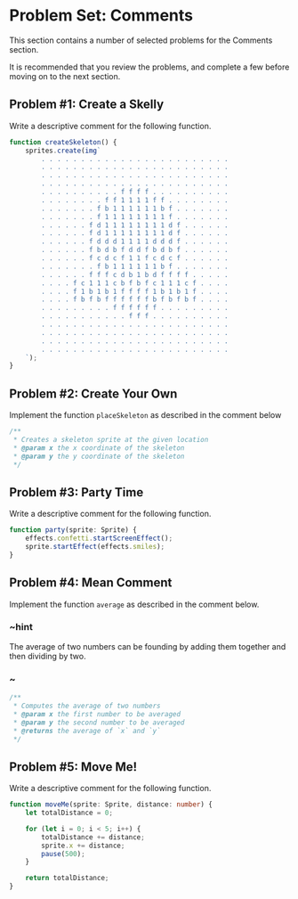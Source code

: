 # Problem Set: Comments

This section contains a number of selected problems for the Comments section.

It is recommended that you review the problems, and complete a few before moving on to the next section.

## Problem #1: Create a Skelly

Write a descriptive comment for the following function.

```typescript
function createSkeleton() {
    sprites.create(img`
        . . . . . . . . . . . . . . . . . . . . . . . .
        . . . . . . . . . . . . . . . . . . . . . . . .
        . . . . . . . . . . . . . . . . . . . . . . . .
        . . . . . . . . . . . . . . . . . . . . . . . .
        . . . . . . . . . . f f f f . . . . . . . . . .
        . . . . . . . . f f 1 1 1 1 f f . . . . . . . .
        . . . . . . . f b 1 1 1 1 1 1 b f . . . . . . .
        . . . . . . . f 1 1 1 1 1 1 1 1 f . . . . . . .
        . . . . . . f d 1 1 1 1 1 1 1 1 d f . . . . . .
        . . . . . . f d 1 1 1 1 1 1 1 1 d f . . . . . .
        . . . . . . f d d d 1 1 1 1 d d d f . . . . . .
        . . . . . . f b d b f d d f b d b f . . . . . .
        . . . . . . f c d c f 1 1 f c d c f . . . . . .
        . . . . . . . f b 1 1 1 1 1 1 b f . . . . . . .
        . . . . . . f f f c d b 1 b d f f f f . . . . .
        . . . . f c 1 1 1 c b f b f c 1 1 1 c f . . . .
        . . . . f 1 b 1 b 1 f f f f 1 b 1 b 1 f . . . .
        . . . . f b f b f f f f f f b f b f b f . . . .
        . . . . . . . . . f f f f f f . . . . . . . . .
        . . . . . . . . . . . f f f . . . . . . . . . .
        . . . . . . . . . . . . . . . . . . . . . . . .
        . . . . . . . . . . . . . . . . . . . . . . . .
        . . . . . . . . . . . . . . . . . . . . . . . .
        . . . . . . . . . . . . . . . . . . . . . . . .
    `);
}
```

## Problem #2: Create Your Own 

Implement the function ``placeSkeleton`` as described in the comment below

```typescript
/**
 * Creates a skeleton sprite at the given location
 * @param x the x coordinate of the skeleton
 * @param y the y coordinate of the skeleton
 */
```

## Problem #3: Party Time

Write a descriptive comment for the following function.

```typescript
function party(sprite: Sprite) {
    effects.confetti.startScreenEffect();
    sprite.startEffect(effects.smiles);
}
```

## Problem #4: Mean Comment

Implement the function ``average`` as described in the comment below.

### ~hint

The average of two numbers can be founding by adding them together and then dividing by two.

### ~

```typescript
/**
 * Computes the average of two numbers
 * @param x the first number to be averaged
 * @param y the second number to be averaged
 * @returns the average of `x` and `y`
 */
```

## Problem #5: Move Me!

Write a descriptive comment for the following function.

```typescript
function moveMe(sprite: Sprite, distance: number) {
    let totalDistance = 0;

    for (let i = 0; i < 5; i++) {
        totalDistance += distance;
        sprite.x += distance;
        pause(500);
    }

    return totalDistance;
}
```